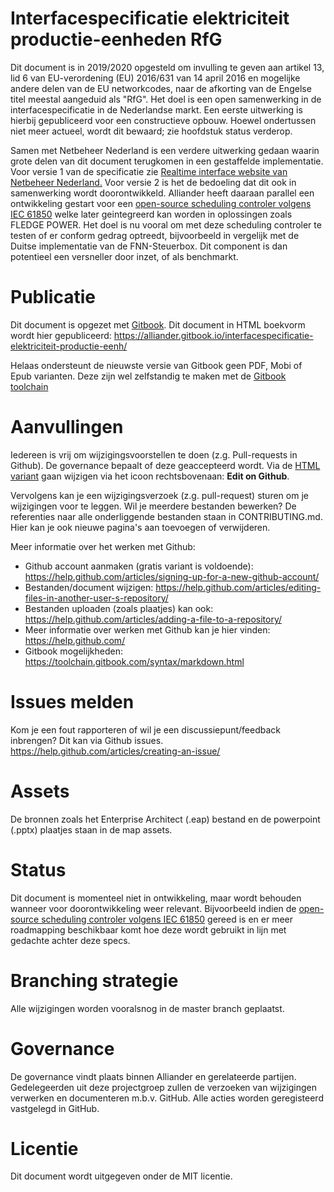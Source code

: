 # Interfacespecificatie elektriciteit productie-eenheden RfG
Dit document is in 2019/2020 opgesteld om invulling te geven aan artikel 13, lid 6 van EU-verordening (EU) 2016/631 van 14 april 2016 en mogelijke andere delen van de EU networkcodes, naar de afkorting van de Engelse titel meestal aangeduid als "RfG". Het doel is een open samenwerking in de interfacespecificatie in de Nederlandse markt. Een eerste uitwerking is hierbij gepubliceerd voor een constructieve opbouw. Hoewel ondertussen niet meer actueel, wordt dit bewaard; zie hoofdstuk status verderop.

Samen met Netbeheer Nederland is een verdere uitwerking gedaan waarin grote delen van dit document terugkomen in een gestaffelde implementatie. 
Voor versie 1 van de specificatie zie [Realtime interface website van Netbeheer Nederland.](https://www.netbeheernederland.nl/realtimeinterface)
Voor versie 2 is het de bedoeling dat dit ook in samenwerking wordt doorontwikkeld. Alliander heeft daaraan parallel een ontwikkeling gestart voor een [open-source scheduling controler volgens IEC 61850](https://github.com/alliander-opensource/der-scheduling) welke later geintegreerd kan worden in oplossingen zoals FLEDGE POWER. Het doel is nu vooral om met deze scheduling controler te testen of er conform gedrag optreedt, bijvoorbeeld in vergelijk met de Duitse implementatie van de FNN-Steuerbox. Dit component is dan potentieel een versneller door inzet, of als benchmarkt.

# Publicatie 
Dit document is opgezet met [Gitbook](https://toolchain.gitbook.com/). Dit document in HTML boekvorm wordt hier gepubliceerd:
https://alliander.gitbook.io/interfacespecificatie-elektriciteit-productie-eenh/

Helaas ondersteunt de nieuwste versie van Gitbook geen PDF, Mobi of Epub varianten. Deze zijn wel zelfstandig te maken met de [Gitbook toolchain](https://toolchain.gitbook.com/)

# Aanvullingen
Iedereen is vrij om wijzigingsvoorstellen te doen (z.g. Pull-requests in Github). De governance bepaalt of deze geaccepteerd wordt.
Via de [HTML variant](https://alliander.gitbook.io/interfacespecificatie-elektriciteit-productie-eenh/) gaan wijzigen via het icoon rechtsbovenaan: **Edit on Github**.

Vervolgens kan je een wijzigingsverzoek (z.g. pull-request) sturen om je wijzigingen voor te leggen. Wil je meerdere bestanden bewerken? De referenties naar alle onderliggende bestanden staan in CONTRIBUTING.md. Hier kan je ook nieuwe pagina's aan toevoegen of verwijderen.

Meer informatie over het werken met Github:
* Github account aanmaken (gratis variant is voldoende): https://help.github.com/articles/signing-up-for-a-new-github-account/
* Bestanden/document wijzigen: https://help.github.com/articles/editing-files-in-another-user-s-repository/ 
* Bestanden uploaden (zoals plaatjes) kan ook: https://help.github.com/articles/adding-a-file-to-a-repository/
* Meer informatie over werken met Github kan je hier vinden: https://help.github.com/
* Gitbook mogelijkheden: https://toolchain.gitbook.com/syntax/markdown.html

# Issues melden
Kom je een fout rapporteren of wil je een discussiepunt/feedback inbrengen? Dit kan via Github issues.
https://help.github.com/articles/creating-an-issue/

# Assets
De bronnen zoals het Enterprise Architect (.eap) bestand en de powerpoint (.pptx) plaatjes staan in de map assets. 

# Status
Dit document is momenteel niet in ontwikkeling, maar wordt behouden wanneer voor doorontwikkeling weer relevant. Bijvoorbeeld indien de [open-source scheduling controler volgens IEC 61850](https://github.com/alliander-opensource/der-scheduling) gereed is en er meer roadmapping beschikbaar komt hoe deze wordt gebruikt in lijn met gedachte achter deze specs.

# Branching strategie
Alle wijzigingen worden vooralsnog in de master branch geplaatst. 

# Governance
De governance vindt plaats binnen Alliander en gerelateerde partijen. Gedelegeerden uit deze projectgroep zullen de verzoeken van wijzigingen verwerken en documenteren m.b.v. GitHub. Alle acties worden geregisteerd vastgelegd in GitHub.

# Licentie
Dit document wordt uitgegeven onder de MIT licentie.
